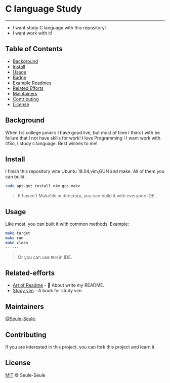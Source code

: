 # C language Study 

***

* I want study C language with this repository! 
* I want work with it! 

## Table of Contents ## 
- [Background](#Background)
- [Install](#Install)
- [Usage](#Usage)
- [Badge](#Badge)
- [Example Readmes](#Example-readmes)
- [Related Efforts](#Related-efforts)
- [Maintainers](#Maintainers)
- [Contributing](#Contributing)
- [License](#License)

## Background
When I is college juniors I have good live, but most of time I think I with be failure that I not have skills for work!
I love Programming ! I want work with it!So, I study c language.
Best wishes to me!

## Install
I finish this repository wite Ubuntu 18.04,vim,GUN and make. All of them you can build. 
```sh
sudo apt-get install vim gcc make
```
> If haven't Makefile in directory, you can build it with everyone IDE. 

## Usage
Like most, you can built it with common methods.
Example:
```sh
make target
make run 
make clean
······
```
> Or you can use `RUN` in IDE.

## Related-efforts
- [Art of Readme](https://github.com/Seule-Seule/Readme) - 💌 About write my README.
- [Study vim](https://github.com/Seule-Seule/vim) - A book for study vim.

## Maintainers
[@Seule-Seule](https://github.com/Seule-Seule).

## Contributing
If you are interested in this project, you can fork this project and learn it.

## License

[MIT](LICENSE) © Seule-Seule
